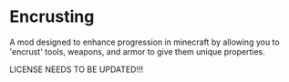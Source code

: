 # Encrusting

A mod designed to enhance progression in minecraft by allowing you to 'encrust' tools, weapons, and armor to give them unique properties.

LICENSE NEEDS TO BE UPDATED!!!
